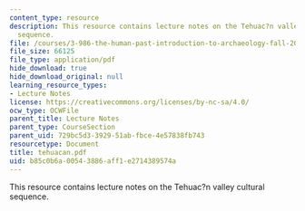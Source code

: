 ```yaml
---
content_type: resource
description: This resource contains lecture notes on the Tehuac?n valley cultural
  sequence.
file: /courses/3-986-the-human-past-introduction-to-archaeology-fall-2006/b85c0b6a00543886aff1e2714389574a_tehuacan.pdf
file_size: 66125
file_type: application/pdf
hide_download: true
hide_download_original: null
learning_resource_types:
- Lecture Notes
license: https://creativecommons.org/licenses/by-nc-sa/4.0/
ocw_type: OCWFile
parent_title: Lecture Notes
parent_type: CourseSection
parent_uid: 729bc5d3-3929-51ab-fbce-4e57838fb743
resourcetype: Document
title: tehuacan.pdf
uid: b85c0b6a-0054-3886-aff1-e2714389574a
---
```

This resource contains lecture notes on the Tehuac?n valley cultural sequence.